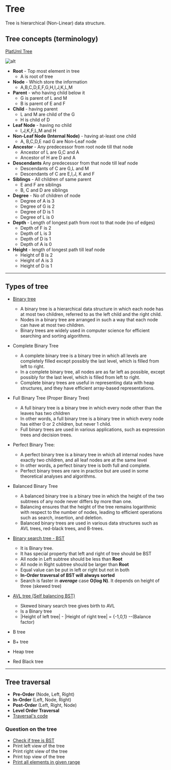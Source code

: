 # Tree

Tree is hierarchical (Non-Linear) data structure.

## Tree concepts (terminology)

[PlatUml Tree](https://www.plantuml.com/plantuml/uml/SoWkIImgoStCIybDBE0goIzGACbNICelASdFLKZ9B4fDBidCp-FIKd3aqj9ISEBI0fAkG198UK8eBmYL3PPo0wbo1ZFT8U8-4CeN9E42bl3WSaZDIu7Q2000)

![alt](http://www.plantuml.com/plantuml/png/SoWkIImgoStCIybDBE0goIzGACbNICelASdFLKZ9B4fDBidCp-FIKd3aqj9ISEBI0fAkG198UK8eBmYL3PPo0wbo1ZFT8U8-4CeN9E42bl3WSaZDIu7Q2000)

- **Root** - Top most element in tree
    - A is root of tree
- **Node** - Which store the information
    - A,B,C,D,E,F,G,H,I,J,K,L,M
- **Parent** - who having child below it
    - G is parent of L and M
    - B is parent of E and F
- **Child** - having parent
    - L and M are child of the G
    - H is child of D
- **Leaf Node** - having no child
    - I,J,K,F,L,M and H
- **Non-Leaf Node (Internal Node)** - having at-least one child
    - A, B,C,D,E nad G are Non-Leaf node
- **Ancestor** - Any predecessor from root node till that node
    - Ancestor of L are G,C and A
    - Ancestor of H are D and A
- **Descendants** Any predecessor from that node till leaf node
    - Descendants of C are G,L and M
    - Descendants of C are E,I,J, K and F
- **Siblings** - All children of same parent
    - E and F are siblings
    - B, C and D are siblings
- **Degree** - No of children of node
    - Degree of A is 3
    - Degree of G is 2
    - Degree of D is 1
    - Degree of L is 0
- **Depth** - Length of longest path from root to that node (no of edges)
    - Depth of F is 2
    - Depth of L is 3
    - Depth of D is 1
    - Depth of A is 0
- **Height** - length of longest path till leaf node
    - Height of B is 2
    - Height of A is 3
    - Height of D is 1

---

## Types of tree

- [Binary tree](BinaryTree.kt)
    - A binary tree is a hierarchical data structure in which each node has at most two children, referred to as the
      left child and the right child.
    - Nodes in a binary tree are arranged in such a way that each node can have at most two children.
    - Binary trees are widely used in computer science for efficient searching and sorting algorithms.

- Complete Binary Tree
    - A complete binary tree is a binary tree in which all levels are completely filled except possibly the last level,
      which is filled from left to right.
    - In a complete binary tree, all nodes are as far left as possible, except possibly for the last level, which is
      filled from left to right.
    - Complete binary trees are useful in representing data with heap structures, and they have efficient array-based
      representations.
- Full Binary Tree (Proper Binary Tree)
    - A full binary tree is a binary tree in which every node other than the leaves has two children
    - In other words, a full binary tree is a binary tree in which every node has either 0 or 2 children, but never 1
      child.
    - Full binary trees are used in various applications, such as expression trees and decision trees.
- Perfect Binary Tree:
    - A perfect binary tree is a binary tree in which all internal nodes have exactly two children, and all leaf nodes
      are at the same level
    - In other words, a perfect binary tree is both full and complete.
    - Perfect binary trees are rare in practice but are used in some theoretical analyses and algorithms.
- Balanced Binary Tree
    - A balanced binary tree is a binary tree in which the height of the two subtrees of any node never differs by more
      than one.
    - Balancing ensures that the height of the tree remains logarithmic with respect to the number of nodes, leading to
      efficient operations such as search, insertion, and deletion.
    - Balanced binary trees are used in various data structures such as AVL trees, red-black trees, and B-trees.

- [Binary search tree - BST](BinarySearchTree.kt)
    - It is Binary tree.
    - It has special property that left and right of tree should be BST
    - All node in Left subtree should be less than **Root**
    - All node in Right subtree should be larger than **Root**
    - Equal value can be put in left or right but not in both
    - **In-Order traversal of BST will always sorted**
    - Search is faster in **_average_** case **O(log N)**. It depends on height of three (skewed tree)
- [AVL tree (Self balancing BST)](AVLTree.kt)
    - Skewed binary search tree gives birth to AVL
    - Is a Binary tree
    - |Height of left tree| - |Height of right tree| = {-1,0,1} --(Balance factor)
- B tree
- B+ tree
- Heap tree
- Red Black tree

 ---

## Tree traversal

- **Pre-Order** (Node, Left, Right)
- **In-Order** (Left, Node, Right)
- **Post-Order** (Left, Right, Node)
- **Level Order Traversal**
- [Traversal's code](Traversal.kt)

### Question on the tree

- [Check if tree is BST](CheckIsBst.kt)
- Print left view of the tree
- Print right view of the tree
- Print top view of the tree
- [Print all elements in given range](AllElementsInRange.kt)



